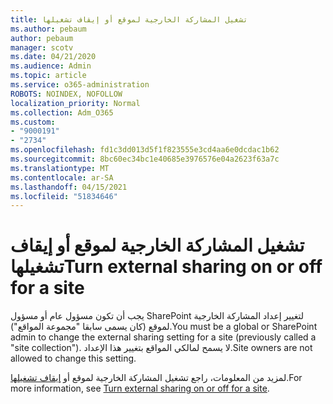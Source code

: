 ```yaml
---
title: تشغيل المشاركة الخارجية لموقع أو إيقاف تشغيلها
ms.author: pebaum
author: pebaum
manager: scotv
ms.date: 04/21/2020
ms.audience: Admin
ms.topic: article
ms.service: o365-administration
ROBOTS: NOINDEX, NOFOLLOW
localization_priority: Normal
ms.collection: Adm_O365
ms.custom:
- "9000191"
- "2734"
ms.openlocfilehash: fd1c3dd013d5f1f823555e3cd4aa6e0dcdac1b62
ms.sourcegitcommit: 8bc60ec34bc1e40685e3976576e04a2623f63a7c
ms.translationtype: MT
ms.contentlocale: ar-SA
ms.lasthandoff: 04/15/2021
ms.locfileid: "51834646"
---
```

# <a name="turn-external-sharing-on-or-off-for-a-site"></a><span data-ttu-id="6577d-102">تشغيل المشاركة الخارجية لموقع أو إيقاف تشغيلها</span><span class="sxs-lookup"><span data-stu-id="6577d-102">Turn external sharing on or off for a site</span></span>

<span data-ttu-id="6577d-103">يجب أن تكون مسؤول عام أو مسؤول SharePoint لتغيير إعداد المشاركة الخارجية لموقع (كان يسمى سابقا "مجموعة المواقع").</span><span class="sxs-lookup"><span data-stu-id="6577d-103">You must be a global or SharePoint admin to change the external sharing setting for a site (previously called a "site collection").</span></span> <span data-ttu-id="6577d-104">لا يسمح لمالكي المواقع بتغيير هذا الإعداد.</span><span class="sxs-lookup"><span data-stu-id="6577d-104">Site owners are not allowed to change this setting.</span></span> 

<span data-ttu-id="6577d-105">لمزيد من المعلومات، راجع تشغيل المشاركة الخارجية لموقع أو [إيقاف تشغيلها](https://docs.microsoft.com/sharepoint/change-external-sharing-site).</span><span class="sxs-lookup"><span data-stu-id="6577d-105">For more information, see [Turn external sharing on or off for a site](https://docs.microsoft.com/sharepoint/change-external-sharing-site).</span></span>

